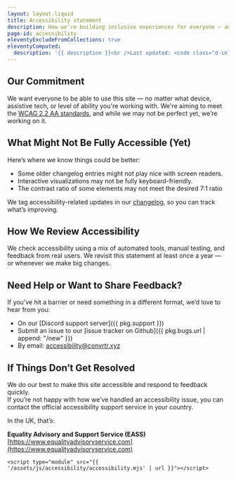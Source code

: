 ```yaml
---
layout: layout.liquid
title: Accessibility statement
description: How we’re building inclusive experiences for everyone — and how you can reach us if something’s not working.
page-id: accessibility
eleventyExcludeFromCollections: true
eleventyComputed:
  description: '{{ description }}<br />Last updated: <code class="d-inline-flex px-2 bg-success bg-opacity-10 border border-success border-opacity-10 rounded-2">{{ lastmod | date: "%B %d, %Y" }}</code>'
---
```

<section class="section changelog accessibility">
    <article class="py-4 px-2 px-sm-4">

## Our Commitment

We want everyone to be able to use this site — no matter what device, assistive tech, or level of ability you're working with. We're aiming to meet the [WCAG 2.2 AA standards](https://www.w3.org/TR/WCAG22/), and while we may not be perfect yet, we’re working on it.

## What Might Not Be Fully Accessible (Yet)

Here’s where we know things could be better:

- Some older changelog entries might not play nice with screen readers.
- Interactive visualizations may not be fully keyboard-friendly.
- The contrast ratio of some elements may not meet the desired 7:1 ratio

We tag accessibility-related updates in our [changelog](/changelog/tag/a11y), so you can track what’s improving.

## How We Review Accessibility

We check accessibility using a mix of automated tools, manual testing, and feedback from real users. We revisit this statement at least once a year — or whenever we make big changes.

## Need Help or Want to Share Feedback?

If you’ve hit a barrier or need something in a different format, we’d love to hear from you:

- On our [Discord support server]({{ pkg.support }})
- Submit an issue to our [issue tracker on Github]({{ pkg.bugs.url | append: "/new" }})
- By email: [accessibility@convrtr.xyz](mailto:accessibility@convrtr.xyz "Send me an email")

## If Things Don’t Get Resolved

We do our best to make this site accessible and respond to feedback quickly.  
If you’re not happy with how we’ve handled an accessibility issue, you can contact the official accessibility support service in your country.

In the UK, that’s:

**Equality Advisory and Support Service (EASS)**  
[https://www.equalityadvisoryservice.com](https://www.equalityadvisoryservice.com)

    <script type="module" src="{{ '/assets/js/accessibility/accessibility.mjs' | url }}"></script>

  </article>
</section>
